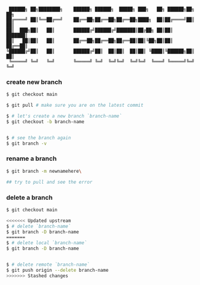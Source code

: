      ██████╗ ██╗████████╗    ██████╗ ██████╗  █████╗ ███╗   ██╗ ██████╗██╗  ██╗
    ██╔════╝ ██║╚══██╔══╝    ██╔══██╗██╔══██╗██╔══██╗████╗  ██║██╔════╝██║  ██║
    ██║  ███╗██║   ██║       ██████╔╝██████╔╝███████║██╔██╗ ██║██║     ███████║
    ██║   ██║██║   ██║       ██╔══██╗██╔══██╗██╔══██║██║╚██╗██║██║     ██╔══██║
    ╚██████╔╝██║   ██║       ██████╔╝██║  ██║██║  ██║██║ ╚████║╚██████╗██║  ██║
     ╚═════╝ ╚═╝   ╚═╝       ╚═════╝ ╚═╝  ╚═╝╚═╝  ╚═╝╚═╝  ╚═══╝ ╚═════╝╚═╝  ╚═╝
                                                                           
### create new branch
```bash
$ git checkout main 

$ git pull # make sure you are on the latest commit

$ # let's create a new branch `branch-name`
$ git checkout -b branch-name


$ # see the branch again
$ git branch -v
```

### rename a branch
```bash
$ git branch -m newnamehere\

## try to pull and see the error
```


### delete a branch
```bash
$ git checkout main

<<<<<<< Updated upstream
$ # delete `branch-name`
$ git branch -D branch-name
=======
$ # delete local `branch-name` 
$ git branch -D branch-name 


$ # delete remote `branch-name` 
$ git push origin --delete branch-name 
>>>>>>> Stashed changes
```

